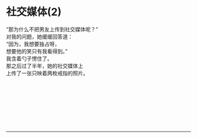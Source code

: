 # 社交媒体(2)

“那为什么不把男友上传到社交媒体呢？”
\
对我的问题，她缓缓回答道：
\
“因为，我想要独占呀，
\
想要他的笑只有我看得到。”
\
我含着勺子愣住了。
\
那之后过了半年，她的社交媒体上
\
上传了一张只映着两枚戒指的照片。
<br>
<br>
<br>
<br>
<br>
<br>
<br>
<br>
<br>

---
